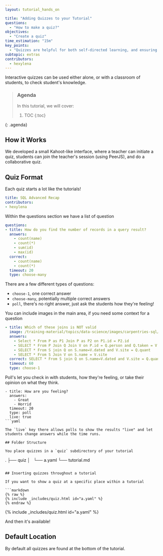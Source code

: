 ```yaml
---
layout: tutorial_hands_on

title: "Adding Quizzes to your Tutorial"
questions:
  - "How to make a quiz?"
objectives:
  - "Create a quiz"
time_estimation: "15m"
key_points:
  - "Quizzes are helpful for both self-directed learning, and ensuring that in synchronous classes, students are all following the material"
subtopic: extras
contributors:
  - hexylena
---
```


Interactive quizzes can be used either alone, or with a classroom of students, to check student's knowledge.

> ### Agenda
>
> In this tutorial, we will cover:
>
> 1. TOC
> {:toc}
>
{: .agenda}

## How it Works

We developed a small Kahoot-like interface, where a teacher can initiate a quiz, students can join the teacher's session (using PeerJS), and do a collaborative quiz.

## Quiz Format

Each quiz starts a lot like the tutorials!

```yaml
title: SQL Advanced Recap
contributors:
- hexylena
```

Within the questions section we have a list of question

```yaml
questions:
- title: How do you find the number of records in a query result?
  answers:
    - count(name)
    - count(*)
    - sum(id)
    - max(id)
  correct:
    - count(name)
    - count(*)
  timeout: 20
  type: choose-many
```

There are a few different types of questions:

- `choose-1`, one correct answer
- `choose-many`, potentially multiple correct answers
- `poll`, there's no right answer, just ask the students how they're feeling!


You can include images in the main area, if you need some context for a question

```yaml
- title: Which of these joins is NOT valid
  image: /training-material/topics/data-science/images/carpentries-sql/sql-join-structure.svg
  answers:
    - Select * From P as P1 Join P as P2 on P1.id = P2.id
    - SELECT * From P Join Q Join V on P.id = Q.person and Q.taken = V.id
    - SELECT * From S join Q on S.name=V.dated and V.site = Q.quant
    - SELECT * From S Join V on S.name = V.site
  correct: SELECT * From S join Q on S.name=V.dated and V.site = Q.quant
  timeout: 60
  type: choose-1
```

Poll's let you check in with students, how they're feeling, or take their opinion on what they think.

```
- title: How are you feeling?
  answers:
    - Great
    - Horrid
  timeout: 20
  type: poll
  live: true
```yaml

The `live` key there allows polls to show the results "live" and let students change answers while the time runs.

## Folder Structure

You place quizzes in a `quiz` subdirectory of your tutorial

```
.
├── quiz
│   └── a.yaml
└── tutorial.md
```

## Inserting quizzes throughout a tutorial

If you want to show a quiz at a specific place within a tutorial

```markdown
{% raw %}
{% include _includes/quiz.html id="a.yaml" %}
{% endraw %}
```

{% include _includes/quiz.html id="a.yaml" %}

And then it's available!

## Default Location

By default all quizzes are found at the bottom of the tutorial.
